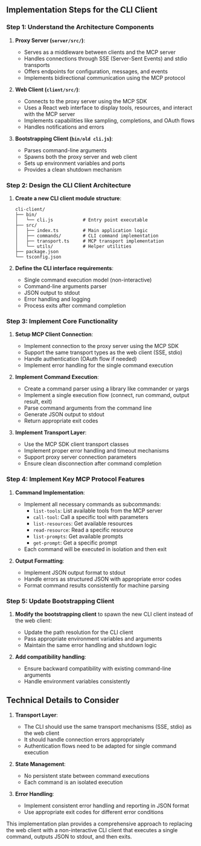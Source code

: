 ## Implementation Steps for the CLI Client

### Step 1: Understand the Architecture Components

1. **Proxy Server (`server/src/`)**: 
   - Serves as a middleware between clients and the MCP server
   - Handles connections through SSE (Server-Sent Events) and stdio transports
   - Offers endpoints for configuration, messages, and events
   - Implements bidirectional communication using the MCP protocol

2. **Web Client (`client/src/`)**: 
   - Connects to the proxy server using the MCP SDK
   - Uses a React web interface to display tools, resources, and interact with the MCP server
   - Implements capabilities like sampling, completions, and OAuth flows
   - Handles notifications and errors

3. **Bootstrapping Client (`bin/old cli.js`)**: 
   - Parses command-line arguments
   - Spawns both the proxy server and web client
   - Sets up environment variables and ports
   - Provides a clean shutdown mechanism

### Step 2: Design the CLI Client Architecture

1. **Create a new CLI client module structure**:
   ```
   cli-client/
   ├── bin/
   │   └── cli.js           # Entry point executable
   ├── src/
   │   ├── index.ts         # Main application logic
   │   ├── commands/        # CLI command implementation
   │   ├── transport.ts     # MCP transport implementation
   │   └── utils/           # Helper utilities
   ├── package.json
   └── tsconfig.json
   ```

2. **Define the CLI interface requirements**:
   - Single command execution model (non-interactive)
   - Command-line arguments parser
   - JSON output to stdout
   - Error handling and logging
   - Process exits after command completion

### Step 3: Implement Core Functionality

1. **Setup MCP Client Connection**:
   - Implement connection to the proxy server using the MCP SDK
   - Support the same transport types as the web client (SSE, stdio)
   - Handle authentication (OAuth flow if needed)
   - Implement error handling for the single command execution

2. **Implement Command Execution**:
   - Create a command parser using a library like commander or yargs
   - Implement a single execution flow (connect, run command, output result, exit)
   - Parse command arguments from the command line
   - Generate JSON output to stdout
   - Return appropriate exit codes

3. **Implement Transport Layer**:
   - Use the MCP SDK client transport classes
   - Implement proper error handling and timeout mechanisms
   - Support proxy server connection parameters
   - Ensure clean disconnection after command completion

### Step 4: Implement Key MCP Protocol Features

1. **Command Implementation**:
   - Implement all necessary commands as subcommands:
     - `list-tools`: List available tools from the MCP server
     - `call-tool`: Call a specific tool with parameters
     - `list-resources`: Get available resources
     - `read-resource`: Read a specific resource
     - `list-prompts`: Get available prompts
     - `get-prompt`: Get a specific prompt
   - Each command will be executed in isolation and then exit

2. **Output Formatting**:
   - Implement JSON output format to stdout
   - Handle errors as structured JSON with appropriate error codes
   - Format command results consistently for machine parsing

### Step 5: Update Bootstrapping Client

1. **Modify the bootstrapping client** to spawn the new CLI client instead of the web client:
   - Update the path resolution for the CLI client
   - Pass appropriate environment variables and arguments
   - Maintain the same error handling and shutdown logic

2. **Add compatibility handling**:
   - Ensure backward compatibility with existing command-line arguments
   - Handle environment variables consistently

## Technical Details to Consider

1. **Transport Layer**:
   - The CLI should use the same transport mechanisms (SSE, stdio) as the web client
   - It should handle connection errors appropriately
   - Authentication flows need to be adapted for single command execution

2. **State Management**:
   - No persistent state between command executions
   - Each command is an isolated execution

3. **Error Handling**:
   - Implement consistent error handling and reporting in JSON format
   - Use appropriate exit codes for different error conditions

This implementation plan provides a comprehensive approach to replacing the web client with a non-interactive CLI client that executes a single command, outputs JSON to stdout, and then exits.
